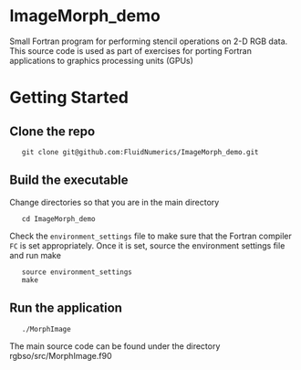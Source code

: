 # ImageMorph_demo
Small Fortran program for performing stencil operations on 2-D RGB data.
This source code is used as part of exercises for porting Fortran applications to graphics processing units (GPUs)

# Getting Started
   ## Clone the repo
       git clone git@github.com:FluidNumerics/ImageMorph_demo.git

   ## Build the executable
   Change directories so that you are in the main directory
   
       cd ImageMorph_demo
       
   Check the `environment_settings` file to make sure that the Fortran compiler `FC` is set appropriately. Once it is set, source the environment settings file and run make
   
       source environment_settings
       make
       
   
   ## Run the application
       ./MorphImage
       
The main source code can be found under the directory
        rgbso/src/MorphImage.f90 
